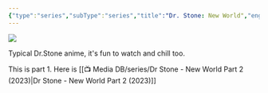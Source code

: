 ```yaml
---
{"type":"series","subType":"series","title":"Dr. Stone: New World","englishTitle":"Dr. Stone: New World","year":2023,"dataSource":"MALAPI","url":"https://myanimelist.net/anime/48549/Dr_Stone__New_World","id":48549,"genres":["Adventure","Comedy","Sci-Fi"],"studios":["TMS Entertainment"],"episodes":11,"duration":"24 min per ep","onlineRating":8.35,"actors":null,"image":"https://cdn.myanimelist.net/images/anime/1255/135158.jpg","released":true,"streamingServices":["Crunchyroll","Funimation","Netflix","Ani-One Asia"],"airing":true,"airedFrom":"06/04/2023","airedTo":"01/01/1970","watched":false,"lastWatched":"","personalRating":0,"tags":["mediaDB/tv/series"],"dg-publish":true,"status":"watched","permalink":"/media-db/series/dr-stone-new-world-2023/","dgPassFrontmatter":true,"noteIcon":"3","created":"2023-11-14T21:08:36.076+05:30","updated":"2023-12-15T03:50:04.565+05:30"}
---
```


<img src="https://cdn.myanimelist.net/images/anime/1255/135158.jpg">

Typical Dr.Stone anime, it's fun to watch and chill too.

This is part 1. Here is [[📺 Media DB/series/Dr Stone - New World Part 2 (2023)\|Dr Stone - New World Part 2 (2023)]]